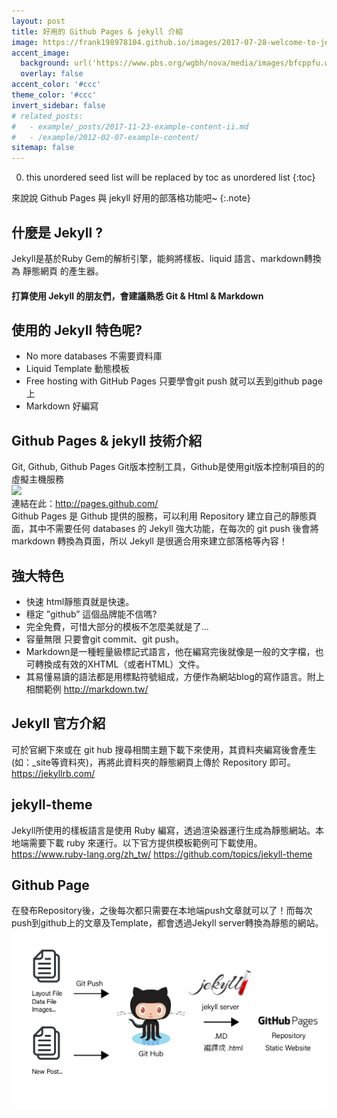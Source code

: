 ```yaml
---
layout: post
title: 好用的 Github Pages & jekyll 介紹
image: https://frank198978104.github.io/images/2017-07-28-welcome-to-jekyll/2017-07-28-welcome-to-jekyll-image0.jpg
accent_image: 
  background: url('https://www.pbs.org/wgbh/nova/media/images/bfcppfu.width-800.png') center/cover
  overlay: false
accent_color: '#ccc'
theme_color: '#ccc'
invert_sidebar: false
# related_posts:
#   - example/_posts/2017-11-23-example-content-ii.md
#   - /example/2012-02-07-example-content/
sitemap: false
---
```


0. this unordered seed list will be replaced by toc as unordered list
{:toc}

來說說 Github Pages 與 jekyll 好用的部落格功能吧~
{:.note}

## 什麼是 Jekyll ?
Jekyll是基於Ruby Gem的解析引擎，能夠將樣板、liquid 語言、markdown轉換為 靜態網頁 的產生器。

#### 打算使用 Jekyll 的朋友們，會建議熟悉 Git & Html & Markdown

## 使用的 Jekyll 特色呢?
- No more databases 不需要資料庫
- Liquid Template 動態模板
- Free hosting with GitHub Pages 只要學會git push 就可以丟到github page上
- Markdown 好編寫

## Github Pages & jekyll 技術介紹
Git, Github, Github Pages
Git版本控制工具，Github是使用git版本控制項目的的虛擬主機服務<br>
![](https://photo.minwt.com/img/Content/server/github-page/github-page_00.jpg) 
<br>
連結在此：http://pages.github.com/
<br>
Github Pages 是 Github 提供的服務，可以利用 Repository 建立自己的靜態頁面，其中不需要任何 databases 的 Jekyll 強大功能，在每次的 git push 後會將 markdown 轉換為頁面，所以 Jekyll 是很適合用來建立部落格等內容！

## 強大特色

- 快速 html靜態頁就是快速。
- 穩定 ”github” 這個品牌能不信嗎?
- 完全免費，可惜大部分的模板不怎麼美就是了...
- 容量無限 只要會git commit、git push。
- Markdown是一種輕量級標記式語言，他在編寫完後就像是一般的文字檔，也可轉換成有效的XHTML（或者HTML）文件。
- 其易懂易讀的語法都是用標點符號組成，方便作為網站blog的寫作語言。附上相關範例 http://markdown.tw/

## Jekyll 官方介紹
可於官網下來或在 git hub 搜尋相關主題下載下來使用，其資料夾編寫後會產生(如：_site等資料夾)，再將此資料夾的靜態網頁上傳於 Repository 即可。
https://jekyllrb.com/

## jekyll-theme
Jekyll所使用的樣板語言是使用 Ruby 編寫，透過渲染器運行生成為靜態網站。本地端需要下載 ruby 來運行。以下官方提供模板範例可下載使用。
https://www.ruby-lang.org/zh_tw/
https://github.com/topics/jekyll-theme

## Github Page
在發布Repository後，之後每次都只需要在本地端push文章就可以了！而每次push到github上的文章及Template，都會透過Jekyll server轉換為靜態的網站。
![](/assets/img/blog/Jekyll.jpg)